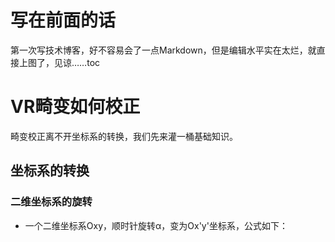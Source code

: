# 写在前面的话
第一次写技术博客，好不容易会了一点Markdown，但是编辑水平实在太烂，就直接上图了，见谅……toc

# VR畸变如何校正
畸变校正离不开坐标系的转换，我们先来灌一桶基础知识。

## 坐标系的转换

### 二维坐标系的旋转
- 一个二维坐标系Oxy，顺时针旋转α，变为Ox'y'坐标系，公式如下：
